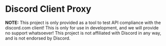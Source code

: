# Discord Client Proxy

**NOTE:** This project is only provided as a tool to test API compliance with the discord.com client! This is only for use in development, and we will provide no support whatsoever!
This project is not affiliated with Discord in any way, and is not endorsed by Discord.
